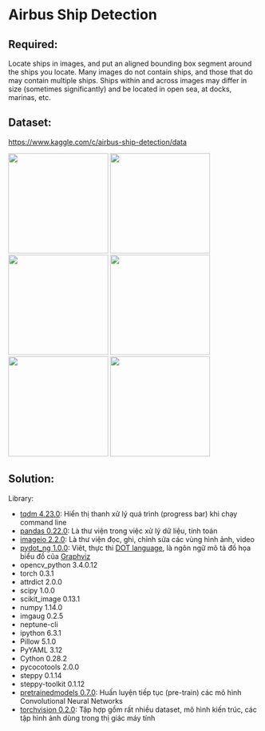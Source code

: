 # Airbus Ship Detection
## Required: 
Locate ships in images, and put an aligned bounding box segment around the ships you locate. Many images do not contain ships, and those that do may contain multiple ships. Ships within and across images may differ in size (sometimes significantly) and be located in open sea, at docks, marinas, etc.
## Dataset: 
https://www.kaggle.com/c/airbus-ship-detection/data

<img src="https://lh3.googleusercontent.com/DHTqMHk9SSpbtLPepNTUP4CwNjRB59zgSru7-U4okjqpdfvivph8gvecFB0yge2I9k20OxqAECKuK0EWX36SboByL9NO8tbHVxoVTae0Jfr_qLEmfyhOKy-rptgjdkRVwToXFJzYRd2X2Yoiw2tKUOE-OOMSvy6OPNsIfDEqzkQ5GqU8qumWg6qzVDMYKNAOaVEGnryvMBBQExIHwm5UweJGQhk0yvKHQ26U_2MqWm7IZuTY-zdJ1pXIrm4xiOVQ4I6lJebTYCoxPvJ9fyFOPCQZV7dx9VNhjUMxZurnlLKmmosIOYTrJGUwWr1_dLZ48U4sPinZieVgi17G7p42D5OXJSsMi468r4hOjNBy80GC5Kc_JnovOhf9CLqWv-K_WAcGGk-2FAk4ldXVai79Hs32pclVCv43jkf3R_XhGi-VqrMV_a0AS5bEINPQLMpLb6NfOB7rOiHWsYQyKtA-7NcxEGNrqZkS-AfDYz8lDfXR5R677Tq2pxM-Eeiv19rkPOxLrQmHzxyo78hdUe8IC5TcvToEH3xuiWIRA7nYfVDZsprVCPfer__WRJpJif_n2ZSy1WP7-VU7c3jzQnEisQAsAag6MAiG-A2E-DTQZxF7s3LSuKvWZTt9ykqY10Q9-NPS_A-B_eV9QTwT3f9YpYxRm8dLe4cC1iqDBfxH2pznZcPMorVucng851vUfu18i9NuUJ-V91KCXqEjHg=s691-no" width="200"/> <img src="https://lh3.googleusercontent.com/oBhfWf0H2eI_Nf48MH4IUbVfFnLcqiJsQ8cLeAy00PQb9MqsAsI5uHCziML9rQqWwjLK_0ef_QRxHG-HKecvvxYD58LkINunycD043Hm9J9_iKU-XGWhL3STDRTZeVYzM7MrlYXE45_kS-x-o8oX7guIlOwNv4AheMPLZfBh91bOOUgMB_fl9YtX9m0ddmAv0zhcoQnQmahsu42O2ehiEQHsrd5DMAXuD-LbjCWfczEpyxyJ_QBhFybqfZ0Y7NddR37MREHY0k5AhBApyHYRqdwHZkoLVjfmFhf68jVgWsSKhJIPOIE5SmqxkTIAPPU86-8L8qBF4n6kzo3wVr3y0kVlE9FVQZhsNY6glRsEpdStp57ibpUtk-sGyfW8g3Tja19xGjc6TCJQRHq2teOb_ppRDmZzRVNBv7k55Eyeq55fQA-eWu7P_i587UARTUFLefg56Z7eGM3e7PGVSAfaEHs4cD4RtOq_MuTXW6k9B6gWoCSGk0_sfJvJm1AeBFtc0CKtk3TKq-Ygbbjt61-r3yFaSlLbJAQNuQ6E96m_snyt0JvPIx15dhI_GCBdQaDgOT1HAHcbXAKnObpIA_Xaj9NHeuTgvsKA6d-1A9sdP0B5-xaAElKpNK3sXnPz9UfaftflVYKX7J-F7WLzWmTg9vqbZoadWi7GEy1ZxT0YUuBneQFkfLeT0mCa04s-WtDDSt-o3uzSWCsqlDCniA=s691-no" width="200"/> <img src="https://lh3.googleusercontent.com/LVPMgbLu0Fb9AXpL2YXEtdFrXqh9iWaGpCAaZVCQVVT-I1FmiOqx8ijvkHS_FD14gYdFQyLOlkYe0nor4X72bMHDgaLIDqo9HTw6LYkC9T4rBVpfvMcVDVBrsNKmgLYlZv9yL8cjhtJuGVKRfoZBDX4U6XrQor-y8RCjN2Qo5FxkwRy2gcAW1Xz7wNvDvFAWmvMZ03PgHPPtfbxtvD0wcHdiyLr0l62ujS3K3MFa1XaCUlmtA7PJCXvqYFMsldrxvpZGt-4rVjkt7T9KMZjH98FgGfoFhDLMpHIjLBNb5EVjWTQEaca_7z5UfzG-b_coYadMVvK4K-tcoIgDDLmyM41-qkEFDYspB28fjMbria49k8FmFEzwazb1DZ_hF_YFrnoxtO34FL6dKG9b6rMT_a3bG-sfLqZFspidQ7hiyP_NTMk2BCTV9wen7mQKIlycgOn34Wjso2IBEtQ4-Nmjv6Bz5Z8UKWVAtGv7XykFVJMtxIOizsMOAaeBimbwYVlomY1bjyOcyT7KITRMjn2GRGGz5Bq7s9QNDLpPriBMJB0je2hw59SfNAED2MNinxwLjpuSYQBZoDItw6uO4mmyPEdGM_9YS1D-nMA1My6nkxs5CxfnvRXiMCmHn1UkqD4_9BAHO6huzMnnAAJK-iPRnOEcoGADq8Rm8pZqF568r4ggXySGfksczNnLSXHWybf20s_OP55QCA3i1LYc7w=s691-no" width="200"/> <img src="https://lh3.googleusercontent.com/X7Bo0hwMWU78GS1MN0sCAlSFauXXxpGD3zcHKTaCw1Y-0WPAQO7bE5Sc_FD4diSkZMt7QpiQWvJn7lrj7ugfGoxMBcX-m_84EKWzNfDB8IRlwMff8_7XKpYLYfTyZ4Kbyp50YMLPkPoCXW84V6ErPs7giiV0QY_GZ6nhzSoc8lm9H9r6SkuVBM6RGw9-b61ZOkSq_D8fDrrFbLGU35rkGoZjqf4cPQY-EQ4465suUWVptDY6HY7xv8LuWTs8YvWbWKCzqHOcbIg64IndulPh7J6MpolYRoeepNbC8qa-lbB7apZIjgzzAB6WQYSE6Jiqy9YMGpejsX3F_pg203ZtLpkCVy9xnBQ-NVclZF0yf3YvuPSzkwdulSYIl8PoK2B2WB0JmtndPrhdptUOpxXCXGwjmxpGEISrgYnUK_aNAhnpmTAbsLdsRLUFEfqBYv1c2WS9MS10DJP6YzX30a5xvgAq6kBl7q7Rz05hnZcmCZxuloxiF-VhdbtQd2ZNEdzP8IWsin071OLfU4Lh5oCJsKlg9Bg7WBAH7fpLNwVcTjvrIqSfM6aH8Nl61fmmkYW9oqI2iWr3v-oED1bd5r6ZHyY10p5nJWKZfsxcKrQ09klbs3vkbc1GliWSgh2T80yi3BVHPn8xye58qrMsNn44LY65ES53_-5EMk3c_-Eb2u8ZfT-aVqAtM1EDqz7ncSMLKah70ilaZEi3b9dQ5g=s691-no" width="200" /> <img src="https://lh3.googleusercontent.com/v9ScBTuLDTnGpZ4HzNpQkXuHrUbunOBONglZtid6Ol834WVo2dYwIk9JVn33kxR2XnwQQmoY6YJicU6eg_qKyzCflK3kOSV-YWcalNzJBu74n0D7vQXs_sBWHfCwjPPRttzmb-gMvRB8vZQqBvkAk8xnVzyV9AGt8nuSZScyNcfcKLI0KLZ_L-aZ9_STRrj8-eYij6eOsqtL1tBgyWobDNQmPngC5DLHUh_x9meOgIHdR8CGG8rOzSxKh6EPLB1SXlRtdiqcoH-__h64y14mgVYFAjBEqCmALw-kh4xT4dOxpnFQ8SRf4f7dHxYhf7bbCJjK-yRHJy2bvkowY8G9i5b-DJvMdk6QnpQ0m0gcSOCNX7eJIuYSTnH6QLBM3n8j5pOr8eGAOQu9IPKQQ2IpKbMRm4DmO4G4AtDM8o6_G3l7YeBDTEZW_5yIAizew3NsKtGcHW_gZm44xg6rfICP-9rgFajJ8Pg63G2nuLbfnQp8S4ud0yWaFi9SLgbUf0mJ4BSWP06tcuuJBhu5n_712F3pY3cXL4VPZIJznlG85SK3Qw9V0d8iSZR7UW9nTrHcIxizVg38_tk-2UHQE-3JxGRnRc8O2lPl3RypFFvwyrR7cVGYRlt4gdqFb89-hbqnk-i1ylmhMt_KSQtlx7SyL6_cGiX2QMICxGUTh9pBd8iNKtW4jKuf6NjakNB7sRAzZHwsNRQ_ycx42NKeFA=s691-no" width="200"/> <img src="https://lh3.googleusercontent.com/Ek_ovVa-sBBfPlrpLQNyxxVc_viZy8_RsXuvkEpahVCF0yA-5yVNOp--ICZSCn3n8uuSBfeU0XYqjxsX65kblNb9zXro8VQvpNhB6hRnEMzMYVUa8DFy92MnkTG-C7z4_7-lkX5kGR5Eqch8c5XHTXDn0dJ5k-9YCb-BGfhxz6dFbTlTsli6ZRIhkODFmpXQY3d_r0MwErZQpAogtjvpXZHIrAMKO9w-jN6lOTJ08LAkDhJGDYSj9_zonkAdCX5sdffuW6V2Z5tz45XLShjr7ayi0-OYyAsLc1wppXe8Xbm88gShDTH8Ovg7a-k7BU3g6N_-V587vCsqr4TFAQav4_9rR0kTNp9_-CsiZqvmOCV8RBujjSARsrsaTZ5B62DVy4RJmNxL8VFGRGiakBzRG3SrqOtDFtx8oz_61lNq_fD_nN3GB3vAURi_MXiYdoYxX00M-oiA7OS7LChfwXlMePph5I5Gl7DM1NnSIO5DUp-JpPv11lsehZz-CCTZiWPz5_jQ1YDaXmPYESkJFt1McgHyu9nwThMABThIfm5M71FUL187RZU7qivGvox4XBMEechRdspxfOjDS_fmOT211aIpak0HSD3MjKYCI7Jesm7u5I0--8y_Zr6GhStTay-sRIc92D8mobjufDwD1ru2VvxHLmaLj2WDcLLIybMXEmI1ZoCpUMrD8_r6FRMbJm6Z2BNzKll4gjATkaidRg=s691-no" width="200" />

## Solution:
Library:
+ [tqdm 4.23.0](https://tqdm.github.io/): Hiển thị thanh xử lý quá trình (progress bar) khi chạy command line
+ [pandas 0.22.0](http://pandas.pydata.org/): Là thư viện trong việc xử lý dữ liệu, tính toán
+ [imageio 2.2.0](https://imageio.github.io/): Là thư viện đọc, ghi, chỉnh sửa các vùng hình ảnh, video
+ [pydot_ng 1.0.0](): Viêt, thực thi [DOT language](https://en.wikipedia.org/wiki/DOT_%28graph_description_language%29), là ngôn ngữ mô tả đồ họa biểu đồ của [Graphviz](https://www.graphviz.org)
+ opencv_python 3.4.0.12
+ torch 0.3.1
+ attrdict 2.0.0
+ scipy 1.0.0
+ scikit_image 0.13.1
+ numpy 1.14.0
+ imgaug 0.2.5
+ neptune-cli
+ ipython 6.3.1
+ Pillow 5.1.0
+ PyYAML 3.12
+ Cython 0.28.2
+ pycocotools 2.0.0
+ steppy 0.1.14
+ steppy-toolkit 0.1.12
+ [pretrainedmodels 0.7.0](https://github.com/Cadene/pretrained-models.pytorch): Huấn luyện tiếp tục (pre-train) các mô hình Convolutional Neural Networks 
+ [torchvision 0.2.0](https://pytorch.org/docs/stable/torchvision/index.html): Tập hợp gồm rất nhiều dataset, mô hình kiến trúc, các tập hình ảnh dùng trong thị giác máy tính 

